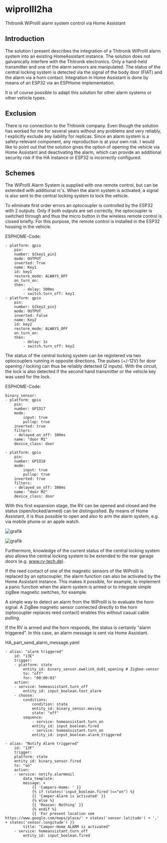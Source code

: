 # wiproIII2ha
Thitronik WiProIII alarm system control via Home Assistant

## Introduction
The solution I present describes the integration of a Thitronik WiProIII alarm system into an existing HomeAssistant instance. The solution does not galvanically interfere with the Thitronik electronics. Only a hand-held transmitter and one of the alarm sensors are manipulated. The status of the central locking system is detected via the signal of the body door (FIAT) and the alarm via a horn contact. Integration in Home Assistant is done by means of an ESP32 via an ESPHome implementation.

It is of course possible to adapt this solution for other alarm systems or other vehicle types.

## Exclusion
There is no connection to the Thitronik company. Even though the solution has worked for me for several years without any problems and very reliably, I explicitly exclude any liability for replicas. Since an alarm system is a safety-relevant component, any reproduction is at your own risk. I would like to point out that the solution gives the option of opening the vehicle via Home Assistant and deactivating the alarm, which can provide an additional security risk if the HA instance or ESP32 is incorrectly configured.


## Schemes

The WiProIII Alarm System is supplied with one remote control, but can be extended with additional rc's. When the alarm system is activated, a signal is also sent to the central locking system to lock the vehicle. 

To eliminate first order errors an optocoupler is controlled by the ESP32 with 2 outputs. Only if both outputs are set correctly, the optocoupler is switched through and thus the micro button in the wireless remote control is closed briefly. For this purpose, the remote control is installed in the ESP32 housing in the vehicle. 

ESPHOME-Code: 

    - platform: gpio
        pin: 
        number: ${key1_pin}
        mode: OUTPUT
        inverted: True
        name: Key1  
        id: key1
        restore_mode: ALWAYS_OFF
        on_turn_on:
        then:
            - delay: 500ms
            - switch.turn_off: key1
    - platform: gpio
        pin: 
        number: ${key2_pin}
        mode: OUTPUT
        inverted: False
        name: Key2  
        id: key2
        restore_mode: ALWAYS_OFF
        on_turn_on:
        then:
            - delay: 1s
            - switch.turn_off: key2


The status of the central locking system can be registered via two optocouplers running in opposite directions. The pulses (+/-12V) for door opening / locking can thus be reliably detected (2 inputs). With the circuit, the lock is also detected if the second hand transmitter or the vehicle key was used for the lock.

ESPHOME-Code:

    binary_sensor:
    - platform: gpio
        pin:
        number: GPIO17
        mode:
            input: true
            pullup: true
        inverted: true
        filters:
        - delayed_on_off: 300ms
        name: "door M1"
        device_class: door

    - platform: gpio
        pin:
        number: GPIO18
        mode:
            input: true
            pullup: true
        inverted: true
        filters:
        - delayed_on_off: 300ms
        name: "door M2"
        device_class: door


With this first expansion stage, the RV can be opened and closed and the status (open/locked/armed) can be distinguished. By means of Home Assistant, it is thus possible to open and also to arm the alarm system, e.g. via mobile phone or an apple watch.

![grafik](https://github.com/mc0110/wiproIII2ha/assets/10268240/f9a97402-7061-426b-97cd-9484c2bcf2c2)


![grafik](https://github.com/mc0110/wiproIII2ha/assets/10268240/fb924e6a-26ca-46ce-8ecb-c40e57fee80e)


Furthermore, knowledge of the current status of the central locking system also allows the central locking system to be extended to the rear garage doors (e.g. www.rv-tech.de).

If the reed contact of one of the magnetic sensors of the WiProIII is replaced by an optocoupler, the alarm function can also be activated by the Home Assistant instance. This makes it possible, for example, to implement a panic function when the alarm system is armed or to integrate simple zigBee magnetic switches, for example.

A simple way to detect an alarm from the WiProIII is to evaluate the horn signal. A ZigBee magnetic sensor connected directly to the horn (optocoupler replaces reed contact) enables this without casual cable pulling.

If the RV is armed and the horn responds, the status is certainly "alarm triggered". In this case, an alarm message is sent via Home Assistant.


HA_part_send_alarm_message.yaml

    - alias: "alarm triggered"
        id: "13E"
        trigger:
        - platform: state
            entity_id: binary_sensor.ewelink_ds01_opening # Zigbee-sensor
            to: "off"
            for: "00:00:03"
        action:
        - service: homeassistant.turn_off
            entity_id: input_boolean.test_alarm
        - choose:
            conditions:
                condition: state
                entity_id: binary_sensor.moving
                state: "off"
            sequence:  
                - service: homeassistant.turn_on
                entity_id: input_boolean.fired
                - service: homeassistant.turn_on
                entity_id: input_boolean.alarm_triggered

    - alias: "Notify Alarm triggered"
        id: "13F"
        trigger:
        platform: state
        entity_id: binary_sensor.fired
        to: "on"
        action:
        - service: notify.alarmmail
            data_template:
            message: >
                {{ 'Campers-Home: ' }}
                {% if (states('input_boolean.fired')=="on") %}
                {{ 'Camper-Alarm is activated' }}
                {% else %}
                {{ 'Reason: Nothing' }}
                {% endif %}
                {{ 'For present location see https://www.google.com/maps/place/' + states('sensor.latitude') + ',' + states('sensor.longitude') }}
            title: "Camper-Home ALARM is activated"
        - service: homeassistant.turn_off
            entity_id: input_boolean.fired



